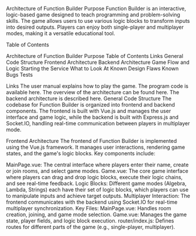 Architecture of Function Builder
Purpose
Function Builder is an interactive, logic-based game designed to teach programming and problem-solving skills. The game allows users to use various logic blocks to transform inputs into desired outputs. Players can enjoy both single-player and multiplayer modes, making it a versatile educational tool.

Table of Contents
<!-- TOC -->
Architecture of Function Builder
Purpose
Table of Contents
Links
General Code Structure
Frontend Architecture
Backend Architecture
Game Flow and Logic
Starting the Service
What to Look At
Known Design Flaws
Known Bugs
Tests
<!-- TOC -->
Links
The user manual explains how to play the game.
The program code is available here.
The overview of the architecture can be found here.
The backend architecture is described here.
General Code Structure
The codebase for Function Builder is organized into frontend and backend components. The frontend is built with Vue.js and manages the user interface and game logic, while the backend is built with Express.js and Socket.IO, handling real-time communication between players in multiplayer mode.

Frontend Architecture
The frontend of Function Builder is implemented using the Vue.js framework. It manages user interactions, rendering game states, and the game's logic blocks. Key components include:

MainPage.vue: The central interface where players enter their name, create or join rooms, and select game modes.
Game.vue: The core game interface where players can drag and drop logic blocks, execute their logic chains, and see real-time feedback.
Logic Blocks: Different game modes (Algebra, Lambda, Strings) each have their set of logic blocks, which players can use to manipulate inputs and achieve target outputs.
Multiplayer Interaction: The frontend communicates with the backend using Socket.IO for real-time multiplayer synchronization.
Key Files:
MainPage.vue: Handles room creation, joining, and game mode selection.
Game.vue: Manages the game state, player fields, and logic block execution.
router/index.js: Defines routes for different parts of the game (e.g., single-player, multiplayer).